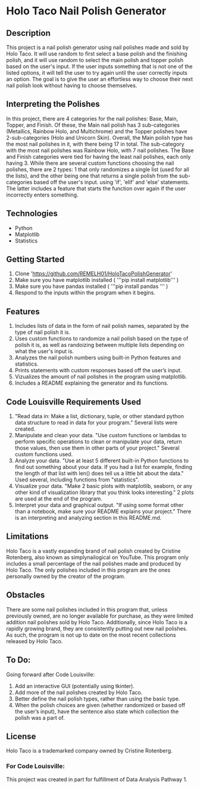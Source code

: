 # Holo Taco Nail Polish Generator 

## Description 
This project is a nail polish generator using nail polishes made and sold by Holo Taco. It will use random to first select a base polish and the finishing polish, and it will use random to select the main polish and topper polish based on the user's input. If the user inputs something that is not one of the listed options, it will tell the user to try again until the user correctly inputs an option. The goal is to give the user an effortless way to choose their next nail polish look without having to choose themselves. 

## Interpreting the Polishes
In this project, there are 4 categories for the nail polishes: Base, Main, Topper, and Finish. Of these, the Main nail polish has 3 sub-categories (Metallics, Rainbow Holo, and Multichrome) and the Topper polishes have 2-sub-categories (Holo and Unicorn Skin). Overall, the Main polish type has the most nail polishes in it, with there being 17 in total. The sub-category with the most nail polishes was Rainbow Holo, with 7 nail polishes. The Base and Finish categories were tied for having the least nail polishes, each only having 3. While there are several custom functions choosing the nail polishes, there are 2 types: 1 that only randomizes a single list (used for all the lists), and the other being one that returns a single polish from the sub-categories based off the user's input. using 'if', 'elif' and 'else' statements. The latter includes a feature that starts the function over again if the user incorrectly enters something. 

## Technologies 
- Python 
- Matplotlib
- Statistics

## Getting Started 
1. Clone 'https://github.com/REMELH01/HoloTacoPolishGenerator' 
2. Make sure you have matplotlib installed ( '''pip install matplotlib''' )
3. Make sure you have pandas installed ( '''pip install pandas ''' )
4. Respond to the inputs within the program when it begins. 

## Features 
1. Includes lists of data in the form of nail polish names, separated by the type of nail polish it is. 
2. Uses custom functions to randomize a nail polish based on the type of polish it is, as well as randoizing between multiple lists depending on what the user's input is. 
3. Analyzes the nail polish numbers using built-in Python features and statistics.
4. Prints statements with custom responses based off the user’s input.
5. Vizualizes the amount of nail polishes in the program using matplotlib.  
6. Includes a README explaining the generator and its functions. 

## Code Louisville Requirements Used
1. "Read data in: Make a list, dictionary, tuple, or other standard python data structure to read in data for your program." Several lists were created.
2. Manipulate and clean your data. "Use custom functions or lambdas to perform specific operations to clean or manipulate your data, return those values, then use them in other parts of your project." Several custom functions used.
3. Analyze your data. "Use at least 5 different built-in Python functions to find out something about your data. If you had a list for example, finding the length of that list with len(<list>) does tell us a little bit about the data." Used several, including functions from "statistics".
4. Visualize your data. "Make 2 basic plots with matplotlib, seaborn, or any other kind of visualization library that you think looks interesting." 2 plots are used at the end of the program.
5. Interpret your data and graphical output. "If using some format other than a notebook, make sure your README explains your project." There is an interpreting and analyzing section in this README.md.

## Limitations 
Holo Taco is a vastly expanding brand of nail polish created by Cristine Rotenberg, also known as simplynailogical on YouTube. This program only includes a small percentage of the nail polishes made and produced by Holo Taco. The only polishes included in this program are the ones personally owned by the creator of the program. 

## Obstacles 
There are some nail polishes included in this program that, unless previously owned, are no longer available for purchase, as they were limited addition nail polishes sold by Holo Taco. Additionally, since Holo Taco is a rapidly growing brand, they are consistently putting out new nail polishes. As such, the program is not up to date on the most recent collections released by Holo Taco. 

## To Do:
Going forward after Code Louisville: 
1. Add an interactive GUI (potentially using tkinter). 
2. Add more of the nail polishes created by Holo Taco. 
3. Better define the nail polish types, rather than using the basic type. 
4. When the polish choices are given (whether randomized or based off the user’s input), have the sentence also state which collection the polish was a part of. 

## License  
Holo Taco is a trademarked company owned by Cristine Rotenberg. 

### For Code Louisville: 
This project was created in part for fulfillment of Data Analysis Pathway 1.